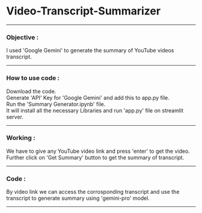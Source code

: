 # Video-Transcript-Summarizer
<hr>
<h3>Objective : </h3>
I used 'Google Gemini' to generate the summary of YouTube videos transcript. 
<hr>
<h3>How to use code : </h3>
Download the code.<br>
Generate 'API' Key for 'Google Gemini' and add this to app.py file.<br>
Run the 'Summary Generator.ipynb' file.<br>
It will install all the necessary Libraries and run 'app.py' file on streamlit server.
<hr>
<h3>Working : </h3>
We have to give any YouTube video link and press 'enter' to get the video.<br>
Further click on 'Get  Summary' button to get the summary of transcript.
<hr>
<h3>Code : </h3>
By video link we can access the corrosponding transcript and use the transcript to generate summary using 'gemini-pro' model.
<hr>
